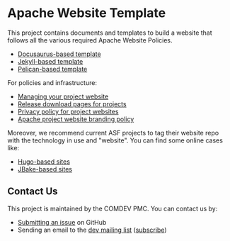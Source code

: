 # Apache Website Template

This project contains documents and templates to build a website that follows all the various required Apache Website Policies.

* [Docusaurus-based template](https://github.com/apache/apache-website-template/tree/docusaurus)
* [Jekyll-based template](https://github.com/apache/apache-website-template/tree/jekyll)
* [Pelican-based template](https://github.com/apache/template-site)

For policies and infrastructure:

* [Managing your project website](https://infra.apache.org/project-site.html)
* [Release download pages for projects](https://infra.apache.org/release-download-pages.html)
* [Privacy policy for project websites](https://privacy.apache.org/policies/website-policy.html)
* [Apache project website branding policy](https://www.apache.org/foundation/marks/pmcs)

Moreover, we recommend current ASF projects to tag their website repo with the technology in use and "website". You can find some online cases like:

* [Hugo-based sites](https://github.com/search?q=topic:hugo+org:apache&type=Repositories)
* [JBake-based sites](https://github.com/search?q=topic:jbake+org:apache&type=Repositories)

## Contact Us

This project is maintained by the COMDEV PMC. You can contact us by:

* [Submitting an issue](https://github.com/apache/apache-website-template/issues/new) on GitHub
* Sending an email to the [dev mailing list](mailto:dev@community.apache.org) ([subscribe](mailto:dev-subscribe@community.apache.org))
